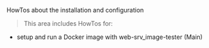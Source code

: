 HowTos about the installation and configuration

> This area includes HowTos for:

- setup and run a Docker image with web-srv_image-tester (Main)
